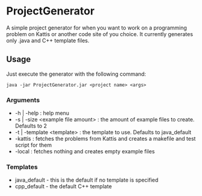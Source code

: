 # ProjectGenerator

A simple project generator for when you want to work on a programming problem
on Kattis or another code site of you choice. It currently generates only .java
and C++ template files.

## Usage

Just execute the generator with the following command:

`java -jar ProjectGenerator.jar <project name> <args>`

### Arguments

* -h | -help : help menu
* -s | -size \<example file amount\> : the amount of example files to create. Defaults to 2
* -t | -template \<template\> : the template to use. Defaults to java_default
* -kattis : fetches the problems from Kattis and creates a makefile and test script for them
* -local : fetches nothing and creates empty example files

### Templates

* java_default - this is the default if no template is specified
* cpp_default - the default C++ template
